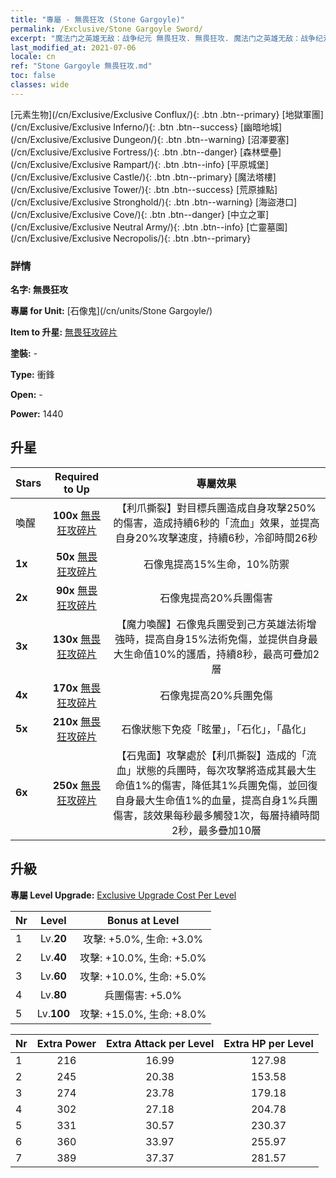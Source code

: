 ```yaml
---
title: "專屬 - 無畏狂攻 (Stone Gargoyle)"
permalink: /Exclusive/Stone Gargoyle Sword/
excerpt: "魔法门之英雄无敌：战争纪元 無畏狂攻. 無畏狂攻. 魔法门之英雄无敌：战争纪元 專屬 無畏狂攻. 石像鬼 專屬."
last_modified_at: 2021-07-06
locale: cn
ref: "Stone Gargoyle 無畏狂攻.md"
toc: false
classes: wide
---
```

 [元素生物](/cn/Exclusive/Exclusive Conflux/){: .btn .btn--primary} [地獄軍團](/cn/Exclusive/Exclusive Inferno/){: .btn .btn--success} [幽暗地城](/cn/Exclusive/Exclusive Dungeon/){: .btn .btn--warning} [沼澤要塞](/cn/Exclusive/Exclusive Fortress/){: .btn .btn--danger} [森林壁壘](/cn/Exclusive/Exclusive Rampart/){: .btn .btn--info} [平原城堡](/cn/Exclusive/Exclusive Castle/){: .btn .btn--primary} [魔法塔樓](/cn/Exclusive/Exclusive Tower/){: .btn .btn--success} [荒原據點](/cn/Exclusive/Exclusive Stronghold/){: .btn .btn--warning} [海盜港口](/cn/Exclusive/Exclusive Cove/){: .btn .btn--danger} [中立之軍](/cn/Exclusive/Exclusive Neutral Army/){: .btn .btn--info} [亡靈墓園](/cn/Exclusive/Exclusive Necropolis/){: .btn .btn--primary} 

### 詳情
 **名字: 無畏狂攻** 

 **專屬 for Unit:** [石像鬼](/cn/units/Stone Gargoyle/) 

 **Item to 升星:** [無畏狂攻碎片](/cn/Items/con_912/)

 **塗裝:** -

 **Type:** 衝鋒

 **Open:** -

 **Power:** 1440

## 升星

  |     Stars    |  Required to Up | 專屬效果 |
  |:-------------|:---------------:|:---------------:|
  |  喚醒  | **100x** [無畏狂攻碎片](/cn/Items/con_912/) | 【利爪撕裂】對目標兵團造成自身攻擊250%的傷害，造成持續6秒的「流血」效果，並提高自身20%攻擊速度，持續6秒，冷卻時間26秒 |
  | **1x** <i class="fas fa-star"/> | **50x** [無畏狂攻碎片](/cn/Items/con_912/) | 石像鬼提高15%生命，10%防禦 |
  | **2x** <i class="fas fa-star"/> | **90x** [無畏狂攻碎片](/cn/Items/con_912/) | 石像鬼提高20%兵團傷害 |
  | **3x** <i class="fas fa-star"/> | **130x** [無畏狂攻碎片](/cn/Items/con_912/) | 【魔力喚醒】石像鬼兵團受到己方英雄法術增強時，提高自身15%法術免傷，並提供自身最大生命值10%的護盾，持續8秒，最高可疊加2層 |
  | **4x** <i class="fas fa-star"/> | **170x** [無畏狂攻碎片](/cn/Items/con_912/) | 石像鬼提高20%兵團免傷 |
  | **5x** <i class="fas fa-star"/> | **210x** [無畏狂攻碎片](/cn/Items/con_912/) | 石像狀態下免疫「眩暈」，「石化」，「晶化」 |
  | **6x** <i class="fas fa-star"/> | **250x** [無畏狂攻碎片](/cn/Items/con_912/) | 【石鬼面】攻擊處於【利爪撕裂】造成的「流血」狀態的兵團時，每次攻擊將造成其最大生命值1%的傷害，降低其1%兵團免傷，並回復自身最大生命值1%的血量，提高自身1%兵團傷害，該效果每秒最多觸發1次，每層持續時間2秒，最多疊加10層 |


## 升級
 **專屬 Level Upgrade:** [Exclusive Upgrade Cost Per Level](/Exclusive/ExclusiveUpgradeCostPerLevel/)

  |  Nr  |   Level  | Bonus at Level |
  |:-----|:--------:|:--------------:|
  | 1 | Lv.**20** | 攻擊: +5.0%, 生命: +3.0% |
  | 2 | Lv.**40** | 攻擊: +10.0%, 生命: +5.0% |
  | 3 | Lv.**60** | 攻擊: +10.0%, 生命: +5.0% |
  | 4 | Lv.**80** | 兵團傷害: +5.0% |
  | 5 | Lv.**100** | 攻擊: +15.0%, 生命: +8.0% |


  |  Nr  |  Extra Power | Extra Attack per Level | Extra HP per Level |
  |:-----|:--------:|:--------:|:--------:|
  | 1 | 216 | 16.99 | 127.98 |
  | 2 | 245 | 20.38 | 153.58 |
  | 3 | 274 | 23.78 | 179.18 |
  | 4 | 302 | 27.18 | 204.78 |
  | 5 | 331 | 30.57 | 230.37 |
  | 6 | 360 | 33.97 | 255.97 |
  | 7 | 389 | 37.37 | 281.57 |


